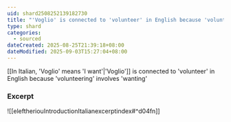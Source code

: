 ```yaml
---
uid: shard2508252139182730
title: "'Voglio' is connected to 'volunteer' in English because 'volunteering' involves 'wanting'"
type: shard
categories:
  - sourced
dateCreated: 2025-08-25T21:39:18+08:00
dateModified: 2025-09-03T15:27:04+08:00
---
```

[[In Italian, 'Voglio' means 'I want'|'Voglio']] is connected to 'volunteer' in English because 'volunteering' involves 'wanting'

### Excerpt
![[eleftheriouIntroductionItalianexcerptindex#^d04fn]]